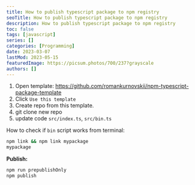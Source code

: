 ```yaml
---
title: How to publish typescript package to npm registry
seoTitle: How to publish typescript package to npm registry
description: How to publish typescript package to npm registry
toc: false
tags: [javascript]
series: []
categories: [Programming]
date: 2023-03-07
lastMod: 2023-05-15
featuredImage: https://picsum.photos/700/237?grayscale
authors: []
---
```



1. Open template: <https://github.com/romankurnovskii/npm-typescript-package-template>
2. Click `Use this template`
3. Create repo from this template.
4. git clone new repo
5. update code `src/index.ts`, `src/bin.ts`

How to check if `bin` script works from terminal:

```sh
npm link && npm link mypackage
mypackage
```

**Publish:**

```sh
npm run prepublishOnly
npm publish
```
